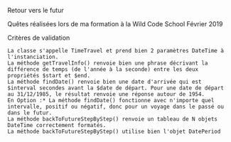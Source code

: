 Retour vers le futur


Quêtes réalisées lors de ma formation à la Wild Code School Février 2019


Critères de validation

    La classe s'appelle TimeTravel et prend bien 2 paramètres DateTime à l'instanciation.
    La méthode getTravelInfo() renvoie bien une phrase décrivant la différence de temps (de l'année à la seconde) entre les deux propriétés $start et $end.
    La méthode findDate() renvoie bien une date d'arrivée qui est $interval secondes avant la $date de départ. Pour une date de départ au 31/12/1985, le résultat renvoie une réponse autour de 1954.
    En Option :* La méthode findDate() fonctionne avec n'importe quel intervalle, positif ou négatif, donc pour un voyage dans le passé ou dans le futur.
    La méthode backToFutureStepByStep() renvoie un tableau de N objets DateTime correctement formatés.
    La méthode backToFutureStepByStep() utilise bien l'objet DatePeriod


